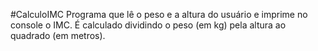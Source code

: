  #CalculoIMC
 Programa que lê o peso e a altura do usuário e imprime no console o IMC.
 É calculado dividindo o peso (em kg) pela altura ao quadrado   (em metros).
